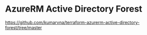 # AzureRM Active Directory Forest

<https://github.com/kumarvna/terraform-azurerm-active-directory-forest/tree/master>